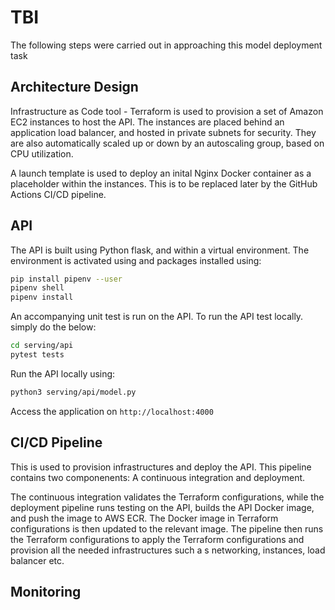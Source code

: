 # TBI
The following steps were carried out in approaching this model deployment task

## Architecture Design
Infrastructure as Code tool - Terraform is used to provision a set of Amazon EC2 instances to host the API.
The instances are placed behind an application load balancer, and hosted in private subnets for security.
They are also automatically scaled up or down by an autoscaling group, based on CPU utilization.

A launch template is used to deploy an inital Nginx Docker container as a placeholder within the instances.
This is to be replaced later by the GitHub Actions CI/CD pipeline.

## API
The API is built using Python flask, and within a virtual environment. The environment is activated using and packages installed using:

```bash
pip install pipenv --user
pipenv shell
pipenv install
```
An accompanying unit test is run on the API. To run the API test locally. simply do the below:

```bash
cd serving/api
pytest tests
```

Run the API locally using:

```bash
python3 serving/api/model.py
```

Access the application on `http://localhost:4000`

## CI/CD Pipeline
This is used to provision infrastructures and deploy the API. 
This pipeline contains two componenents: A continuous integration and deployment.

The continuous integration validates the Terraform configurations, while the deployment pipeline runs testing on the API,
builds the API Docker image, and push the image to AWS ECR. The Docker image in Terraform configurations is then updated to the relevant image.
The pipeline then runs the Terraform configurations to apply the Terraform configurations and provision all the needed infrastructures such a s networking, instances, load balancer etc.

## Monitoring